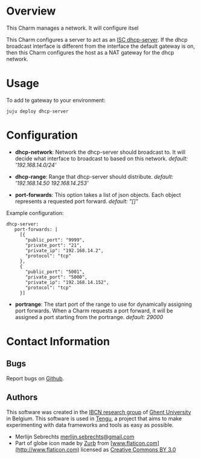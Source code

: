 # Overview

This Charm manages a network. It will configure itsel



This Charm configures a server to act as an [ISC dhcp-server](https://www.isc.org/downloads/dhcp/). If the dhcp broadcast interface is different from the interface the default gateway is on, then this Charm configures the host as a NAT gateway for the dhcp network.

# Usage

To add te gateway to your environment:

    juju deploy dhcp-server

# Configuration

 -  **dhcp-network**: Network the dhcp-server should broadcast to. It will decide what interface to broadcast to based on this network. *default: '192.168.14.0/24'*

 -  **dhcp-range**: Range that dhcp-server should distribute. *default: '192.168.14.50 192.168.14.253'*

 -  **port-forwards**: This option takes a list of json objects. Each object represents a requested port forward. *default: "[]"*

 Example configuration:

 ```
 dhcp-server:
    port-forwards: |
      [{
        "public_port": "9999",
        "private_port": "21",
        "private_ip": "192.168.14.2",
        "protocol": "tcp"
      },
      {
        "public_port": "5001",
        "private_port": "5000",
        "private_ip": "192.168.14.152",
        "protocol": "tcp"
      }]
 ```

 -  **portrange**: The start port of the range to use for dynamically assigning port forwards. When a Charm requests a port forward, it will be assigned a port starting from the portrange. *default: 29000*


# Contact Information

## Bugs

Report bugs on [Github](https://github.com/IBCNServices/tengu-charms/issues).

## Authors

This software was created in the [IBCN research group](https://www.ibcn.intec.ugent.be/) of [Ghent University](http://www.ugent.be/en) in Belgium. This software is used in [Tengu](http://tengu.intec.ugent.be), a project that aims to make experimenting with data frameworks and tools as easy as possible.

 - Merlijn Sebrechts <merlijn.sebrechts@gmail.com>
 - Part of globe icon made by [Zurb](http://www.flaticon.com/authors/zurb) from [www.flaticon.com](http://www.flaticon.com) licensed as [Creative Commons BY 3.0](http://creativecommons.org/licenses/by/3.0/)
